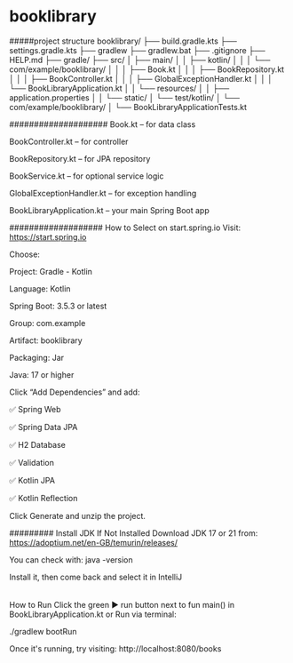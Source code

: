 # booklibrary

#####project structure
booklibrary/
├── build.gradle.kts
├── settings.gradle.kts
├── gradlew
├── gradlew.bat
├── .gitignore
├── HELP.md
├── gradle/
├── src/
│   ├── main/
│   │   ├── kotlin/
│   │   │   └── com/example/booklibrary/
│   │   │       ├── Book.kt
│   │   │       ├── BookRepository.kt
│   │   │       ├── BookController.kt
│   │   │       ├── GlobalExceptionHandler.kt
│   │   │       └── BookLibraryApplication.kt
│   │   └── resources/
│   │       ├── application.properties
│   │       └── static/
│   └── test/kotlin/
│       └── com/example/booklibrary/
│           └── BookLibraryApplicationTests.kt

####################
Book.kt – for data class

BookController.kt – for controller

BookRepository.kt – for JPA repository

BookService.kt – for optional service logic

GlobalExceptionHandler.kt – for exception handling

BookLibraryApplication.kt – your main Spring Boot app

###################
How to Select on start.spring.io
Visit: https://start.spring.io

Choose:

Project: Gradle - Kotlin

Language: Kotlin

Spring Boot: 3.5.3 or latest

Group: com.example

Artifact: booklibrary

Packaging: Jar

Java: 17 or higher

Click “Add Dependencies” and add:

✅ Spring Web

✅ Spring Data JPA

✅ H2 Database

✅ Validation

✅ Kotlin JPA

✅ Kotlin Reflection

Click Generate and unzip the project.

#########
Install JDK If Not Installed
Download JDK 17 or 21 from:
https://adoptium.net/en-GB/temurin/releases/

You can check with:
java -version

Install it, then come back and select it in IntelliJ

######
How to Run
Click the green ▶️ run button next to fun main() in BookLibraryApplication.kt
or
Run via terminal:

./gradlew bootRun

Once it's running, try visiting:
http://localhost:8080/books
